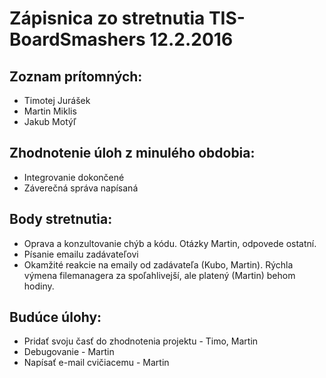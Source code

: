 # Zápisnica zo stretnutia TIS-BoardSmashers 12.2.2016
## Zoznam prítomných:
* Timotej Jurášek
* Martin Miklis
* Jakub Motýľ

## Zhodnotenie úloh z minulého obdobia:
* Integrovanie dokončené
* Záverečná správa napísaná

## Body stretnutia:
* Oprava a konzultovanie chýb a kódu. Otázky Martin, odpovede ostatní.
* Písanie emailu zadávateľovi
* Okamžité reakcie na emaily od zadávateľa (Kubo, Martin). Rýchla výmena filemanagera za
spoľahlivejší, ale platený (Martin) behom hodiny.

## Budúce úlohy:
* Pridať svoju časť do zhodnotenia projektu - Timo, Martin
* Debugovanie - Martin
* Napísať e-mail cvičiacemu - Martin

